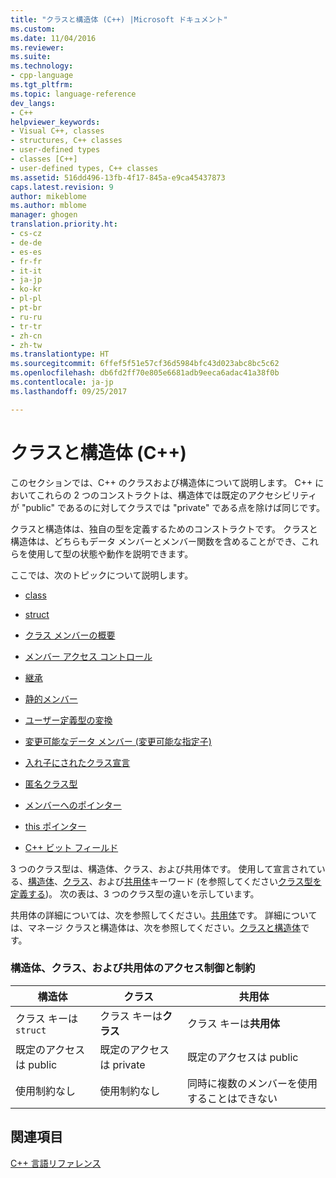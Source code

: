 ```yaml
---
title: "クラスと構造体 (C++) |Microsoft ドキュメント"
ms.custom: 
ms.date: 11/04/2016
ms.reviewer: 
ms.suite: 
ms.technology:
- cpp-language
ms.tgt_pltfrm: 
ms.topic: language-reference
dev_langs:
- C++
helpviewer_keywords:
- Visual C++, classes
- structures, C++ classes
- user-defined types
- classes [C++]
- user-defined types, C++ classes
ms.assetid: 516dd496-13fb-4f17-845a-e9ca45437873
caps.latest.revision: 9
author: mikeblome
ms.author: mblome
manager: ghogen
translation.priority.ht:
- cs-cz
- de-de
- es-es
- fr-fr
- it-it
- ja-jp
- ko-kr
- pl-pl
- pt-br
- ru-ru
- tr-tr
- zh-cn
- zh-tw
ms.translationtype: HT
ms.sourcegitcommit: 6ffef5f51e57cf36d5984bfc43d023abc8bc5c62
ms.openlocfilehash: db6fd2ff70e805e6681adb9eeca6adac41a38f0b
ms.contentlocale: ja-jp
ms.lasthandoff: 09/25/2017

---
```

# <a name="classes-and-structs-c"></a>クラスと構造体 (C++)
このセクションでは、C++ のクラスおよび構造体について説明します。 C++ においてこれらの 2 つのコンストラクトは、構造体では既定のアクセシビリティが "public" であるのに対してクラスでは "private" である点を除けば同じです。  
  
 クラスと構造体は、独自の型を定義するためのコンストラクトです。 クラスと構造体は、どちらもデータ メンバーとメンバー関数を含めることができ、これらを使用して型の状態や動作を説明できます。  
  
 ここでは、次のトピックについて説明します。  
  
-   [class](../cpp/class-cpp.md)  
  
-   [struct](../cpp/struct-cpp.md)  
  
-   [クラス メンバーの概要](../cpp/class-member-overview.md)  
  
-   [メンバー アクセス コントロール](../cpp/member-access-control-cpp.md)  
  
-   [継承](../cpp/inheritance-cpp.md)  
  
-   [静的メンバー](../cpp/static-members-cpp.md)  
  
-   [ユーザー定義型の変換](../cpp/user-defined-type-conversions-cpp.md)  
  
-   [変更可能なデータ メンバー (変更可能な指定子)](../cpp/mutable-data-members-cpp.md)  
  
-   [入れ子にされたクラス宣言](../cpp/nested-class-declarations.md)  
  
-   [匿名クラス型](../cpp/anonymous-class-types.md)  
  
-   [メンバーへのポインター](../cpp/pointers-to-members.md)  
  
-   [this ポインター](../cpp/this-pointer.md)  
  
-   [C++ ビット フィールド](../cpp/cpp-bit-fields.md)  
  
 3 つのクラス型は、構造体、クラス、および共用体です。 使用して宣言されている、[構造体](../cpp/struct-cpp.md)、[クラス](../cpp/class-cpp.md)、および[共用体](../cpp/unions.md)キーワード (を参照してください[クラス型を定義する](http://msdn.microsoft.com/en-us/e8c65425-0f3a-4dca-afc2-418c3b1e57da))。 次の表は、3 つのクラス型の違いを示しています。  
  
 共用体の詳細については、次を参照してください。[共用体](../cpp/unions.md)です。 詳細については、マネージ クラスと構造体は、次を参照してください。[クラスと構造体](../windows/classes-and-structs-cpp-component-extensions.md)です。  
  
### <a name="access-control-and-constraints-of-structures-classes-and-unions"></a>構造体、クラス、および共用体のアクセス制御と制約  
  
|構造体|クラス|共用体|  
|----------------|-------------|------------|  
|クラス キーは `struct`|クラス キーは**クラス**|クラス キーは**共用体**|  
|既定のアクセスは public|既定のアクセスは private|既定のアクセスは public|  
|使用制約なし|使用制約なし|同時に複数のメンバーを使用することはできない|  
  
## <a name="see-also"></a>関連項目  
 [C++ 言語リファレンス](../cpp/cpp-language-reference.md)
